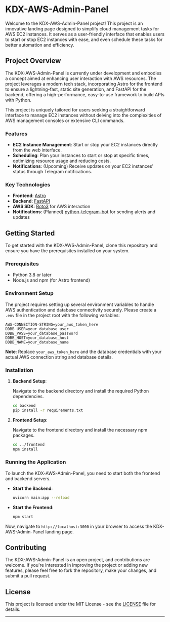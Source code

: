 # KDX-AWS-Admin-Panel

Welcome to the KDX-AWS-Admin-Panel project! This project is an innovative landing page designed to simplify cloud management tasks for AWS EC2 instances. It serves as a user-friendly interface that enables users to start or stop EC2 instances with ease, and even schedule these tasks for better automation and efficiency. 

## Project Overview

The KDX-AWS-Admin-Panel is currently under development and embodies a concept aimed at enhancing user interaction with AWS resources. The project leverages a modern tech stack, incorporating Astro for the frontend to ensure a lightning-fast, static site generation, and FastAPI for the backend, offering a high-performance, easy-to-use framework to build APIs with Python.

This project is uniquely tailored for users seeking a straightforward interface to manage EC2 instances without delving into the complexities of AWS management consoles or extensive CLI commands.

### Features

- **EC2 Instance Management**: Start or stop your EC2 instances directly from the web interface.
- **Scheduling**: Plan your instances to start or stop at specific times, optimizing resource usage and reducing costs.
- **Notifications**: (Upcoming) Receive updates on your EC2 instances' status through Telegram notifications.

### Key Technologies

- **Frontend**: [Astro](https://astro.build/)
- **Backend**: [FastAPI](https://fastapi.tiangolo.com/)
- **AWS SDK**: [Boto3](https://boto3.amazonaws.com/v1/documentation/api/latest/index.html) for AWS interaction
- **Notifications**: (Planned) [python-telegram-bot](https://python-telegram-bot.org/) for sending alerts and updates

## Getting Started

To get started with the KDX-AWS-Admin-Panel, clone this repository and ensure you have the prerequisites installed on your system.

### Prerequisites

- Python 3.8 or later
- Node.js and npm (for Astro frontend)

### Environment Setup

The project requires setting up several environment variables to handle AWS authentication and database connectivity securely. Please create a `.env` file in the project root with the following variables:

```dotenv
AWS-CONNECTION-STRING=your_aws_token_here
DDBB_USER=your_database_user
DDBB_PASS=your_database_password
DDBB_HOST=your_database_host
DDBB_NAME=your_database_name
```

**Note**: Replace `your_aws_token_here` and the database credentials with your actual AWS connection string and database details.

### Installation

1. **Backend Setup**:

   Navigate to the backend directory and install the required Python dependencies.

   ```bash
   cd backend
   pip install -r requirements.txt
   ```

2. **Frontend Setup**:

   Navigate to the frontend directory and install the necessary npm packages.

   ```bash
   cd ../frontend
   npm install
   ```

### Running the Application

To launch the KDX-AWS-Admin-Panel, you need to start both the frontend and backend servers.

- **Start the Backend**:

  ```bash
  uvicorn main:app --reload
  ```

- **Start the Frontend**:

  ```bash
  npm start
  ```

Now, navigate to `http://localhost:3000` in your browser to access the KDX-AWS-Admin-Panel landing page.

## Contributing

The KDX-AWS-Admin-Panel is an open project, and contributions are welcome. If you're interested in improving the project or adding new features, please feel free to fork the repository, make your changes, and submit a pull request.

## License

This project is licensed under the MIT License - see the [LICENSE](LICENSE) file for details.

---

